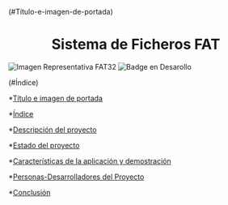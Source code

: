 (#Título-e-imagen-de-portada)
<h1 align="center"> Sistema de Ficheros FAT </h1>

![Imagen Representativa FAT32](https://user-images.githubusercontent.com/118160820/233442146-e6103875-f7a8-49fe-bd86-7612f3c2f620.png)
![Badge en Desarollo](https://img.shields.io/badge/STATUS-EN%20DESAROLLO-green)

(#Índice)

*[Título e imagen de portada](#Título-e-imagen-de-portada)

*[Índice](#Índice)

*[Descripción del proyecto](#descripción-del-proyecto)

*[Estado del proyecto](#Estado-del-proyecto)

*[Características de la aplicación y demostración](#Características-de-la-aplicación-y-demostración)

*[Personas-Desarrolladores del Proyecto](#personas-desarrolladores)

*[Conclusión](#conclusión)
